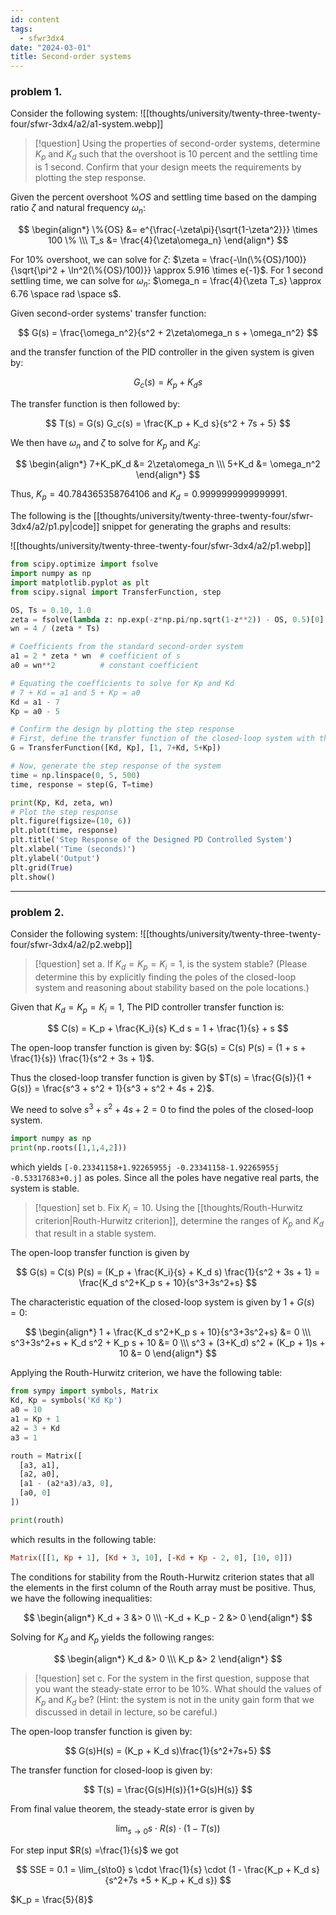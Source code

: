 ```yaml
---
id: content
tags:
  - sfwr3dx4
date: "2024-03-01"
title: Second-order systems
---
```


### problem 1.

Consider the following system:
![[thoughts/university/twenty-three-twenty-four/sfwr-3dx4/a2/a1-system.webp]]

> [!question]
> Using the properties of second-order systems, determine $K_p$ and $K_d$ such that the overshoot is 10 percent and the settling time is 1 second. Confirm that your design meets the requirements by plotting the step response.

Given the percent overshoot $\%OS$ and settling time based on the damping ratio $\zeta$ and natural frequency $\omega_n$:

$$
\begin{align*}
\%{OS} &= e^{\frac{-\zeta\pi}{\sqrt{1-\zeta^2}}} \times 100 \% \\\
T_s &= \frac{4}{\zeta\omega_n}
\end{align*}
$$

For 10% overshoot, we can solve for $\zeta$: $\zeta = \frac{-\ln(\%{OS}/100)}{\sqrt{\pi^2 + \ln^2(\%{OS}/100)}} \approx 5.916 \times e{-1}$.
For 1 second settling time, we can solve for $\omega_n$: $\omega_n = \frac{4}{\zeta T_s} \approx 6.76 \space rad \space s$.

Given second-order systems' transfer function:

$$
G(s) = \frac{\omega_n^2}{s^2 + 2\zeta\omega_n s + \omega_n^2}
$$

and the transfer function of the PID controller in the given system is given by:

$$
G_c(s) = K_p + K_d s
$$

The transfer function is then followed by:

$$
T(s) = G(s) G_c(s) = \frac{K_p + K_d s}{s^2 + 7s + 5}
$$

We then have $\omega_n$ and $\zeta$ to solve for $K_p$ and $K_d$:

$$
\begin{align*}
7+K_pK_d &= 2\zeta\omega_n \\\
5+K_d &= \omega_n^2
\end{align*}
$$

Thus, $K_p = 40.784365358764106$ and $K_d = 0.9999999999999991$.

The following is the [[thoughts/university/twenty-three-twenty-four/sfwr-3dx4/a2/p1.py|code]] snippet for generating the graphs and results:

![[thoughts/university/twenty-three-twenty-four/sfwr-3dx4/a2/p1.webp]]

```python title="p1.py"
from scipy.optimize import fsolve
import numpy as np
import matplotlib.pyplot as plt
from scipy.signal import TransferFunction, step

OS, Ts = 0.10, 1.0
zeta = fsolve(lambda z: np.exp(-z*np.pi/np.sqrt(1-z**2)) - OS, 0.5)[0]
wn = 4 / (zeta * Ts)

# Coefficients from the standard second-order system
a1 = 2 * zeta * wn  # coefficient of s
a0 = wn**2          # constant coefficient

# Equating the coefficients to solve for Kp and Kd
# 7 + Kd = a1 and 5 + Kp = a0
Kd = a1 - 7
Kp = a0 - 5

# Confirm the design by plotting the step response
# First, define the transfer function of the closed-loop system with the calculated Kp and Kd
G = TransferFunction([Kd, Kp], [1, 7+Kd, 5+Kp])

# Now, generate the step response of the system
time = np.linspace(0, 5, 500)
time, response = step(G, T=time)

print(Kp, Kd, zeta, wn)
# Plot the step response
plt.figure(figsize=(10, 6))
plt.plot(time, response)
plt.title('Step Response of the Designed PD Controlled System')
plt.xlabel('Time (seconds)')
plt.ylabel('Output')
plt.grid(True)
plt.show()
```

---

### problem 2.

Consider the following system:
![[thoughts/university/twenty-three-twenty-four/sfwr-3dx4/a2/p2.webp]]

> [!question] set a.
> If $K_d=K_p=K_i = 1$, is the system stable? (Please determine this by explicitly finding the poles of the closed-loop system and reasoning about stability based on the pole locations.)

Given that $K_d = K_p = K_i = 1$, The PID controller transfer function is:

$$
C(s) = K_p + \frac{K_i}{s} K_d s  = 1 + \frac{1}{s} + s
$$

The open-loop transfer function is given by: $G(s) = C(s) P(s) = (1 + s + \frac{1}{s}) \frac{1}{s^2 + 3s + 1}$.

Thus the closed-loop transfer function is given by $T(s) = \frac{G(s)}{1 + G(s)} = \frac{s^3 + s^2 + 1}{s^3 + s^2 + 4s + 2}$.

We need to solve $s^3 + s^2 + 4s + 2 = 0$ to find the poles of the closed-loop system.

```python
import numpy as np
print(np.roots([1,1,4,2]))
```

which yields `[-0.23341158+1.92265955j -0.23341158-1.92265955j -0.53317683+0.j]` as poles. Since all the poles have negative real parts, the system is stable.

> [!question] set b.
> Fix $K_i = 10$. Using the [[thoughts/Routh-Hurwitz criterion|Routh-Hurwitz criterion]], determine the ranges of $K_p$ and $K_d$ that result in a stable system.

The open-loop transfer function is given by

$$
G(s) = C(s) P(s) = (K_p + \frac{K_i}{s} + K_d s) \frac{1}{s^2 + 3s + 1} = \frac{K_d s^2+K_p s + 10}{s^3+3s^2+s}
$$

The characteristic equation of the closed-loop system is given by $1 + G(s) = 0$:

$$
\begin{align*}
1 + \frac{K_d s^2+K_p s + 10}{s^3+3s^2+s} &= 0 \\\
s^3+3s^2+s + K_d s^2 + K_p s + 10 &= 0 \\\
s^3 + (3+K_d) s^2 + (K_p + 1)s + 10 &= 0
\end{align*}
$$

Applying the Routh-Hurwitz criterion, we have the following table:

```python
from sympy import symbols, Matrix
Kd, Kp = symbols('Kd Kp')
a0 = 10
a1 = Kp + 1
a2 = 3 + Kd
a3 = 1

routh = Matrix([
  [a3, a1],
  [a2, a0],
  [a1 - (a2*a3)/a3, 0],
  [a0, 0]
])

print(routh)
```

which results in the following table:

```prolog
Matrix([[1, Kp + 1], [Kd + 3, 10], [-Kd + Kp - 2, 0], [10, 0]])
```

The conditions for stability from the Routh-Hurwitz criterion states that all the elements in the first column of the Routh array must be positive. Thus, we have the following inequalities:

$$
\begin{align*}
K_d + 3 &> 0 \\\
-K_d + K_p - 2 &> 0
\end{align*}
$$

Solving for $K_d$ and $K_p$ yields the following ranges:

$$
\begin{align*}
K_d &> 0 \\\
K_p &> 2
\end{align*}
$$

> [!question] set c.
> For the system in the first question, suppose that you want the steady-state error to be $10\%$. What should the values of $K_p$ and $K_d$ be? (Hint: the system is not in the unity gain form that we discussed in detail in lecture, so be careful.)

The open-loop transfer function is given by:

$$
G(s)H(s) = (K_p + K_d s)\frac{1}{s^2+7s+5}
$$

The transfer function for closed-loop is given by:

$$
T(s) = \frac{G(s)H(s)}{1+G(s)H(s)}
$$

From final value theorem, the steady-state error is given by

$$
\lim_{s\to0}s\cdot R(s) \cdot (1-T(s))
$$

For step input $R(s) =\frac{1}{s}$ we got

$$
SSE = 0.1 = \lim_{s\to0} s \cdot \frac{1}{s} \cdot (1 - \frac{K_p + K_d s}{s^2+7s +5 + K_p + K_d s})
$$

$K_p = \frac{5}{8}$
